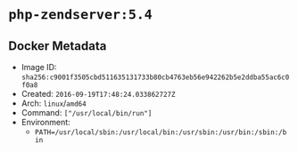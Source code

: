 # `php-zendserver:5.4`

## Docker Metadata

- Image ID: `sha256:c9001f3505cbd511635131733b80cb4763eb56e942262b5e2ddba55ac6c0f0a8`
- Created: `2016-09-19T17:48:24.033862727Z`
- Arch: `linux`/`amd64`
- Command: `["/usr/local/bin/run"]`
- Environment:
  - `PATH=/usr/local/sbin:/usr/local/bin:/usr/sbin:/usr/bin:/sbin:/bin`

